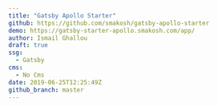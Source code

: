 ```yaml
---
title: "Gatsby Apollo Starter"
github: https://github.com/smakosh/gatsby-apollo-starter
demo: https://gatsby-starter-apollo.smakosh.com/app/
author: Ismail Ghallou
draft: true
ssg:
  - Gatsby
cms:
  - No Cms
date: 2019-06-25T12:25:49Z
github_branch: master
---
```

